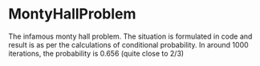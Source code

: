 # MontyHallProblem
The infamous monty hall problem.
The situation is formulated in code and result is as per the calculations of conditional probability.
In around 1000 iterations, the probability is 0.656 (quite close to 2/3)
